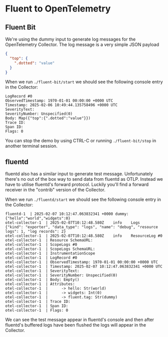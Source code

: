# Fluent to OpenTelemetry

## Fluent Bit

We're using the dummy input to generate log messages for the OpenTelemetry 
Collector. The log message is a very simple JSON payload

```json
{
  "top": {
    ".dotted": "value"
  }
}
```

When we run `./fluent-bit/start` we should see the following console entry in 
the Collector:

```log
LogRecord #0
ObservedTimestamp: 1970-01-01 00:00:00 +0000 UTC
Timestamp: 2025-02-06 10:49:44.135758496 +0000 UTC
SeverityText: 
SeverityNumber: Unspecified(0)
Body: Map({"top":{".dotted":"value"}})
Trace ID: 
Span ID: 
Flags: 0
```

You can stop the demo by using CTRL-C or running `./fluent-bit/stop` in another 
terminal session.

## fluentd

fluentd also has a similar input to generate test message. Unfortunately there's 
no out of the box way to send data from fluentd as OTLP. Instead we have to 
utilise fluentd's forward protocol. Luckily you'll find a forward receiver in 
the "contrib" version of the Collector.

When we run `./fluentd/start` we should see the following console entry in 
the Collector:

```log
fluentd-1  | 2025-02-07 10:12:47.063832341 +0000 dummy: {"hello":"world","widgets":0}
otel-collector-1  | 2025-02-07T10:12:48.580Z    info    Logs    {"kind": "exporter", "data_type": "logs", "name": "debug", "resource logs": 1, "log records": 2}
otel-collector-1  | 2025-02-07T10:12:48.580Z    info    ResourceLog #0
otel-collector-1  | Resource SchemaURL: 
otel-collector-1  | ScopeLogs #0
otel-collector-1  | ScopeLogs SchemaURL: 
otel-collector-1  | InstrumentationScope  
otel-collector-1  | LogRecord #0
otel-collector-1  | ObservedTimestamp: 1970-01-01 00:00:00 +0000 UTC
otel-collector-1  | Timestamp: 2025-02-07 10:12:47.063832341 +0000 UTC
otel-collector-1  | SeverityText: 
otel-collector-1  | SeverityNumber: Unspecified(0)
otel-collector-1  | Body: Empty()
otel-collector-1  | Attributes:
otel-collector-1  |      -> hello: Str(world)
otel-collector-1  |      -> widgets: Int(0)
otel-collector-1  |      -> fluent.tag: Str(dummy)
otel-collector-1  | Trace ID: 
otel-collector-1  | Span ID: 
otel-collector-1  | Flags: 0
```

We can see the test message appear in fluentd's console and then after fluentd's
buffered logs have been flushed the logs will appear in the Collector.
